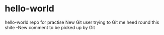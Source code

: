# hello-world
hello-world repo for practise
New Git user trying to Git me heed round this shite
-New comment to be picked up by Git
